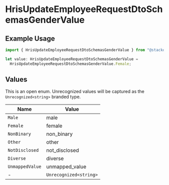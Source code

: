 # HrisUpdateEmployeeRequestDtoSchemasGenderValue

## Example Usage

```typescript
import { HrisUpdateEmployeeRequestDtoSchemasGenderValue } from "@stackone/stackone-client-ts/sdk/models/shared";

let value: HrisUpdateEmployeeRequestDtoSchemasGenderValue =
  HrisUpdateEmployeeRequestDtoSchemasGenderValue.Female;
```

## Values

This is an open enum. Unrecognized values will be captured as the `Unrecognized<string>` branded type.

| Name                   | Value                  |
| ---------------------- | ---------------------- |
| `Male`                 | male                   |
| `Female`               | female                 |
| `NonBinary`            | non_binary             |
| `Other`                | other                  |
| `NotDisclosed`         | not_disclosed          |
| `Diverse`              | diverse                |
| `UnmappedValue`        | unmapped_value         |
| -                      | `Unrecognized<string>` |
